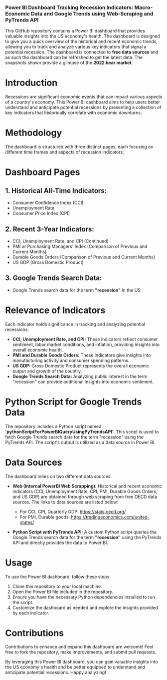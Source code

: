 ### **Power BI Dashboard Tracking Recession Indicators: Macro-Economic Data and Google Trends using Web-Scraping and PyTrends API**

This GitHub repository contains a Power BI dashboard that provides valuable insights into the US economy's health. The dashboard is designed to give you a quick overview of the historical and recent economic trends, allowing you to track and analyze various key indicators that signal a potential recession. The dashboard is connected to **free data sources** and as such the dashboard can be refreshed to get the latest data. The snapshots shown provide a glimpse of the **2022 bear market**.

# Introduction
Recessions are significant economic events that can impact various aspects of a country's economy. This Power BI dashboard aims to help users better understand and anticipate potential recessions by presenting a collection of key indicators that historically correlate with economic downturns.

# Methodology
The dashboard is structured with three distinct pages, each focusing on different time frames and aspects of recession indicators.

# Dashboard Pages
## 1. Historical All-Time Indicators:
* Consumer Confidence Index (CCI)
* Unemployment Rate
* Consumer Price Index (CPI)
## 2. Recent 3-Year Indicators:
* CCI, Unemployment Rate, and CPI (Continued)
* PMI or Purchasing Managers' Index (Comparison of Previous and Current Months)
* Durable Goods Orders (Comparison of Previous and Current Months)
* US GDP (Gross Domestic Product)
## 3. Google Trends Search Data:
* Google Trends search data for the term **"recession"** in the US

# Relevance of Indicators
Each indicator holds significance in tracking and analyzing potential recessions:

* **CCI, Unemployment Rate, and CPI:** These indicators reflect consumer sentiment, labor market conditions, and inflation, providing insights into overall economic health.
* **PMI and Durable Goods Orders:** These indicators give insights into manufacturing activity and consumer spending patterns.
* **US GDP:** Gross Domestic Product represents the overall economic output and growth of the country.
* **Google Trends Search Data:** Analyzing public interest in the term "recession" can provide additional insights into economic sentiment.
# Python Script for Google Trends Data
The repository includes a Python script named **'pythonScriptForPowerBIQueryUsingPyTrendsAPI'**. This script is used to fetch Google Trends search data for the term "recession" using the PyTrends API. The script's output is utilized as a data source in Power BI.

# Data Sources
The dashboard relies on two different data sources:

* **Web (Internal PowerBI Web Scrapping):** Historical and recent economic indicators (CCI, Unemployment Rate, CPI, PMI, Durable Goods Orders, and US GDP) are obtained through web scraping from free OECD data sources. The links to data sources are listed below:
  * For CCI, CPI, Quarterly GDP: https://stats.oecd.org/
  * For PMI, Durable goods: https://tradingeconomics.com/united-states/
  
* **Python Script with PyTrends API:** A custom Python script queries the Google Trends search data for the term **"recession"** using the PyTrends API and directly provides the data to Power BI.

# Usage
To use the Power BI dashboard, follow these steps:

1. Clone this repository to your local machine.
2. Open the Power BI file included in the repository.
3. Ensure you have the necessary Python dependencies installed to run the script.
4. Customize the dashboard as needed and explore the insights provided by each indicator.
# Contributions
Contributions to enhance and expand this dashboard are welcome! Feel free to fork the repository, make improvements, and submit pull requests.

By leveraging this Power BI dashboard, you can gain valuable insights into the US economy's health and be better equipped to understand and anticipate potential recessions. Happy analyzing!
